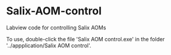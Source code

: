 # Salix-AOM-control
Labview code for controlling Salix AOMs

To use, double-click the file 'Salix AOM control.exe' in the folder '../appplication/Salix AOM control'.
